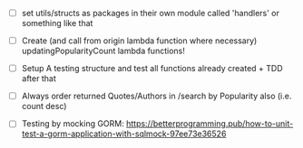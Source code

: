 - [ ] set utils/structs as packages in their own module called 'handlers' or something like that
- [ ] Create (and call from origin lambda function where necessary) updatingPopularityCount lambda functions!
- [ ] Setup A testing structure and test all functions already created + TDD after that


- [ ] Always order returned Quotes/Authors in /search by Popularity also (i.e. count desc)


- [ ] Testing by mocking GORM: https://betterprogramming.pub/how-to-unit-test-a-gorm-application-with-sqlmock-97ee73e36526 
